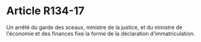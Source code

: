 # Article R134-17

Un arrêté du garde des sceaux, ministre de la justice, et du ministre de l'économie et des finances fixe la forme de la déclaration d'immatriculation.